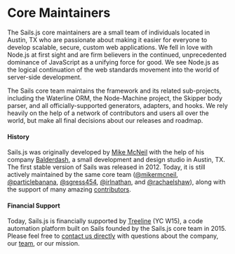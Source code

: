 # Core Maintainers

The Sails.js core maintainers are a small team of individuals located in Austin, TX who are passionate about making it easier for everyone to develop scalable, secure, custom web applications.  We fell in love with Node.js at first sight and are firm believers in the continued, unprecedented dominance of JavaScript as a unifying force for good.  We see Node.js as the logical continuation of the web standards movement into the world of server-side development.

The Sails core team maintains the framework and its related sub-projects, including the Waterline ORM, the Node-Machine project, the Skipper body parser, and all officially-supported generators, adapters, and hooks.  We rely heavily on the help of a network of contributors and users all over the world, but make all final decisions about our releases and roadmap.


#### History

Sails.js was originally developed by [Mike McNeil](http://twitter.com/mikermcneil) with the help of his company [Balderdash](http://balderdash.co), a small development and design studio in Austin, TX.  The first stable version of Sails was released in 2012.  Today, it is still actively maintained by the same core team ([@mikermcneil](https://github.com/mikermcneil), [@particlebanana](https://github.com/particlebanana), [@sgress454](https://github.com/sgress454), [@irlnathan](https://github.com/irlnathan), and [@rachaelshaw](https://github.com/rachaelshaw)), along with the support of many amazing [contributors](https://github.com/balderdashy/sails/network/members).


#### Financial Support

Today, Sails.js is financially supported by [Treeline](http://techcrunch.com/2015/03/11/treeline-wants-to-take-the-coding-out-of-building-a-backend/) (YC W15), a code automation platform built on Sails founded by the Sails.js core team in 2015.  Please feel free to [contact us directly](mailto:mission@treeline.io) with questions about the company, our [team](https://github.com/balderdashy/sails#team), or our mission.

<docmeta name="displayName" value="Core Maintainers">
